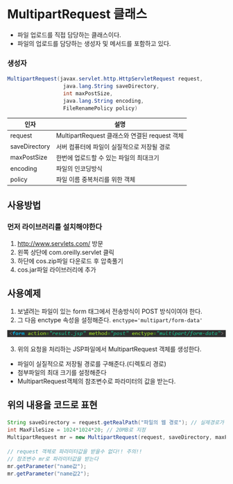 # MultipartRequest 클래스

- 파일 업로드를 직접 담당하는 클래스이다.
- 파일의 업로드를 담당하는 생성자 및 메서드를 포함하고 있다.

### 생성자
```java
MultipartRequest(javax.servlet.http.HttpServletRequest request,
                  java.lang.String saveDirectory,
                  int maxPostSize,
                  java.lang.String encoding,
                  FileRenamePolicy policy)
``` 

|인자|설명|
|---|---|
|request|MultipartRequest 클래스와 연결된 request 객체|
|saveDirectory|서버 컴퓨터에 파일이 실질적으로 저장될 경로|
|maxPostSize|한번에 업로드할 수 있는 파일의 최대크기|
|encoding|파일의 인코딩방식|
|policy|파일 이름 중복처리를 위한 객체|

## 사용방법
### 먼저 라이브러리를 설치해야한다
  1. <http://www.servlets.com/> 방문
  2. 왼쪽 상단에 com.oreilly.servlet 클릭
  3. 하단에 cos.zip파일 다운로드 후 압축풀기
  4. cos.jar파일 라이브러리에 추가

## 사용예제

1. 보낼려는 파일이 있는 form 태그에서 전송방식이 POST 방식이여야 한다.
2. 그 다음 enctype 속성을 설정해준다. `enctype='multipart/form-data'`

![multi01](./images/multi01.png)

3. 위의 요청을 처리하는 JSP파일에서 MultipartRequest 객체를 생성한다.
  - 파일이 실질적으로 저장될 경로를 구해준다.(디렉토리 경로)
  - 첨부파일의 최대 크기를 설정해준다
  - MultipartRequest객체의 참조변수로 파라미터의 값을 받는다.
## 위의 내용을 코드로 표현
```java
String saveDirectory = request.getRealPath("파일의 웹 경로"); // 실제경로가 리턴된다.
int MaxFileSize = 1024*1024*20; // 20MB로 지정
MultipartRequest mr = new MultipartRequest(request, saveDirectory, maxFileSize, "UTF-8", new DefaultFileRenamePolicy());

// request 객체로 파라미터값을 받을수 없다!! 주의!!
// 참조변수 mr로 파라미터값을 받는다
mr.getParameter("name값");
mr.getParameter("name값2");

```
